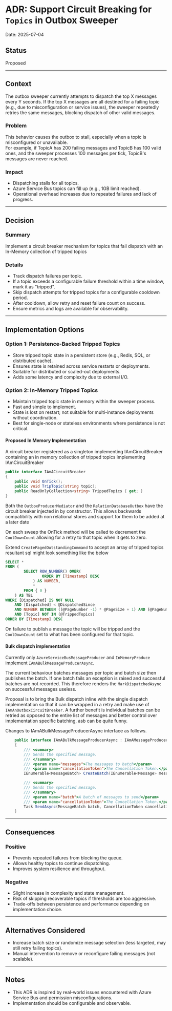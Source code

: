 # ADR: Support Circuit Breaking for `Topics` in Outbox Sweeper

Date: 2025-07-04

## Status

Proposed

---

## Context

The outbox sweeper currently attempts to dispatch the top X messages every Y seconds. If the top X messages are all destined for a failing topic (e.g., due to misconfiguration or service issues), the sweeper repeatedly retries the same messages, blocking dispatch of other valid messages.

### Problem

This behavior causes the outbox to stall, especially when a topic is misconfigured or unavailable.  
For example, if TopicA has 200 failing messages and TopicB has 100 valid ones, and the sweeper processes 100 messages per tick, TopicB's messages are never reached.

### Impact

- Dispatching stalls for all topics.
- Azure Service Bus topics can fill up (e.g., 1GB limit reached).
- Operational overhead increases due to repeated failures and lack of progress.

---

## Decision

### Summary

Implement a circuit breaker mechanism for topics that fail dispatch with an In-Memory collection of tripped topics

### Details

- Track dispatch failures per topic.
- If a topic exceeds a configurable failure threshold within a time window, mark it as "tripped".
- Skip dispatch attempts for tripped topics for a configurable cooldown period.
- After cooldown, allow retry and reset failure count on success.
- Ensure metrics and logs are available for observability.

---

## Implementation Options

### Option 1: Persistence-Backed Tripped Topics

- Store tripped topic state in a persistent store (e.g., Redis, SQL, or distributed cache).
- Ensures state is retained across service restarts or deployments.
- Suitable for distributed or scaled-out deployments.
- Adds some latency and complexity due to external I/O.

### Option 2: In-Memory Tripped Topics

- Maintain tripped topic state in memory within the sweeper process.
- Fast and simple to implement.
- State is lost on restart; not suitable for multi-instance deployments without coordination.
- Best for single-node or stateless environments where persistence is not critical.

#### Proposed In Memory Implementation

A circuit breaker registered as a singleton implementing IAmCircuitBreaker containing an in memory collection of tripped topics implementing IAmCircuitBreaker

```csharp
public interface IAmACircuitBreaker
{
    public void OnTick();
    public void TripTopic(string topic);
    public ReadOnlyCollection<string> TrippedTopics { get; }
}
```

Both the `OutboxProducerMediator` and the `RelationDatabaseOutbox` have the circuit breaker injected in by constructor. This allows backwards compatibility with non relational stores and support for them to be added at a later date

On each sweep the OnTick method will be called to decrement the `CoolDownCount` allowing for a retry to that topic when it gets to zero.

Extend `CreatePagedOutstandingCommand` to accept an array of tripped topics resultant sql might look something like the below

```sql
SELECT *
FROM (
        SELECT ROW_NUMBER() OVER(
                ORDER BY [Timestamp] DESC
            ) AS NUMBER,
            *
        FROM { 0 }
    ) AS TBL
WHERE [Dispatched] IS NOT NULL
    AND [Dispatched] < @DispatchedSince
    AND NUMBER BETWEEN ((@PageNumber -1) * @PageSize + 1) AND (@PageNumber * @PageSize)
    AND [Topic] NOT IN (@TrippedTopics)
ORDER BY [Timestamp] DESC

```

On failure to publish a message the topic will be tripped and the `CoolDownCount` set to what has been configured for that topic.

#### Bulk dispatch implementation

Currently only `AzureServiceBusMessageProducer` and `InMemoryProduce` implement `IAmABulkMessageProducerAsync`. 

The current behaviour batches messages per topic and batch size then publishes the batch. If one batch fails an exception is raised and successful batches are not recorded. This therefore renders the `MarkDispatchedAsync` on successful messages useless.

Proposal is to bring the Bulk dispatch inline with the single dispatch implementation so that it can be wrapped in a retry and make use of `IAmAnOutboxCircuitBreaker`. A further benefit is individual batches can be retried as opposed to the entire list of messages and better control over implementation specific batching, asb can be quite funny.

Changes to IAmABulkMessageProducerAsync interface as follows. 

```c#
    public interface IAmABulkMessageProducerAsync : IAmAMessageProducer
    {
        /// <summary>
        /// Sends the specified message.
        /// </summary>
        /// <param name="messages">The messages to batch</param>
        /// <param name="cancellationToken">The Cancellation Token.</param>
        IEnumerable<MessageBatch> CreateBatch(IEnumerable<Message> messages, CancellationToken cancellationToken);

        /// <summary>
        /// Sends the specified message.
        /// </summary>
        /// <param name="batch">A batch of messages to send</param>
        /// <param name="cancellationToken">The Cancellation Token.</param>
        Task SendAsync(MessageBatch batch, CancellationToken cancellationToken);
    }

```

---

## Consequences

### Positive

- Prevents repeated failures from blocking the queue.
- Allows healthy topics to continue dispatching.
- Improves system resilience and throughput.

### Negative

- Slight increase in complexity and state management.
- Risk of skipping recoverable topics if thresholds are too aggressive.
- Trade-offs between persistence and performance depending on implementation choice.

---

## Alternatives Considered

- Increase batch size or randomize message selection (less targeted, may still retry failing topics).
- Manual intervention to remove or reconfigure failing messages (not scalable).

---

## Notes

- This ADR is inspired by real-world issues encountered with Azure Service Bus and permission misconfigurations.
- Implementation should be configurable and observable.
